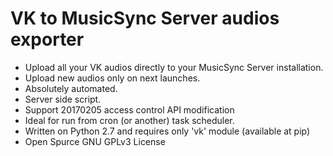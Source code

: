 # VK to MusicSync Server audios exporter

* Upload all your VK audios directly to your MusicSync Server installation.
* Upload new audios only on next launches.
* Absolutely automated.
* Server side script.
* Support 20170205 access control API modification
* Ideal for run from cron (or another) task scheduler.
* Written on Python 2.7 and requires only 'vk' module (available at pip)
* Open Spurce GNU GPLv3 License
